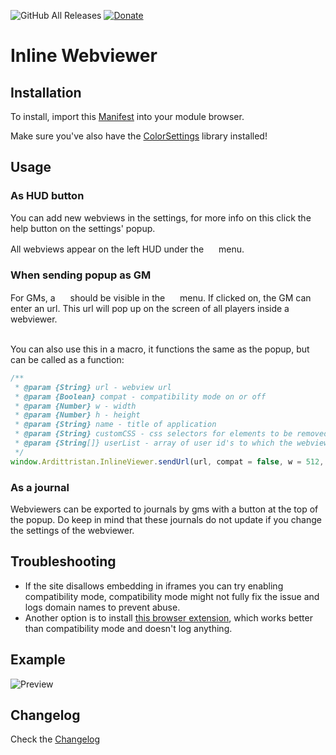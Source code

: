 ![GitHub All Releases](https://img.shields.io/github/downloads/ardittristan/VTTInlineWebviewer/total)
[![Donate](https://img.shields.io/badge/Donate-PayPal-Green.svg)](https://www.paypal.com/cgi-bin/webscr?cmd=_s-xclick&hosted_button_id=TF3LJHWV9U7HN)

# Inline Webviewer

## Installation

To install, import this [Manifest](https://raw.githubusercontent.com/ardittristan/VTTInlineWebviewer/master/module.json) into your module browser.

Make sure you've also have the [ColorSettings](https://raw.githubusercontent.com/ardittristan/VTTColorSettings/master/module.json) library installed!

## Usage

### As HUD button

You can add new webviews in the settings, for more info on this click the help button on the settings' popup.

All webviews appear on the left HUD under the <a href=""><img src="https://raw.githubusercontent.com/FortAwesome/Font-Awesome/master/svgs/regular/window-maximize.svg" alt="" height="16" /></a> menu.

### When sending popup as GM

For GMs, a <a href=""><img src="https://raw.githubusercontent.com/FortAwesome/Font-Awesome/master/svgs/solid/upload.svg" alt="" height="16" /></a> should be visible in the <a href=""><img src="https://raw.githubusercontent.com/FortAwesome/Font-Awesome/master/svgs/regular/window-maximize.svg" alt="" height="16" /></a> menu. If clicked on, the GM can enter an url. This url will pop up on the screen of all players inside a webviewer.

&nbsp;  
You can also use this in a macro, it functions the same as the popup, but can be called as a function:

```js
/**
 * @param {String} url - webview url
 * @param {Boolean} compat - compatibility mode on or off
 * @param {Number} w - width
 * @param {Number} h - height
 * @param {String} name - title of application
 * @param {String} customCSS - css selectors for elements to be removed, comma seperated
 * @param {String[]} userList - array of user id's to which the webview gets send, if empty it sends to everyone
 */
window.Ardittristan.InlineViewer.sendUrl(url, compat = false, w = 512, h = 512, name, customCSS, userList)
```

### As a journal

Webviewers can be exported to journals by gms with a button at the top of the popup. Do keep in mind that these journals do not update if you change the settings of the webviewer.

## Troubleshooting

* If the site disallows embedding in iframes you can try enabling compatibility mode, compatibility mode might not fully fix the issue and logs domain names to prevent abuse.
* Another option is to install [this browser extension](https://github.com/ardittristan/FoundryVTT-Inline-Webviewer-Extension), which works better than compatibility mode and doesn't log anything.

## Example

![Preview](https://i.imgur.com/5E36O9u.gif)

## Changelog

Check the [Changelog](https://github.com/ardittristan/VTTInlineWebviewer/blob/master/CHANGELOG.md)

